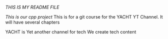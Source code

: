 *THIS IS MY README FILE*

_This is our cpp project_
This is for a git course for the YACHT YT Channel. It will have several chapters

YACHT is Yet another channel for tech
We create tech content